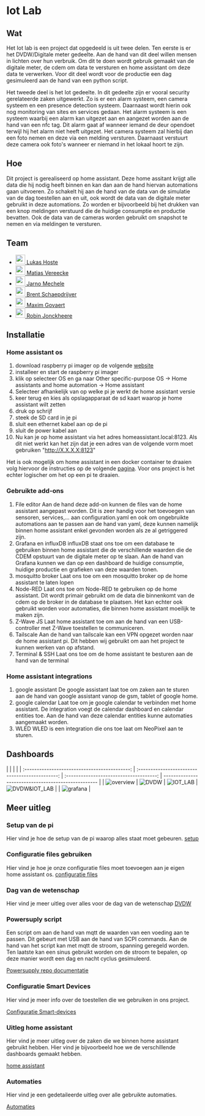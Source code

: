 # Iot Lab

## Wat

Het Iot lab is een project dat opgedeeld is uit twee delen. Ten eerste is er het DVDW/Digitale meter gedeelte. Aan de hand van dit deel willen mensen in lichten over hun verbruik. Om dit te doen wordt gebruik gemaakt van de digitale meter, de cdem om data te versturen en home assistant om deze data te verwerken. Voor dit deel wordt voor de productie een dag gesimuleerd aan de hand van een python script.

Het tweede deel is het Iot gedeelte. In dit gedeelte zijn er vooral security gerelateerde zaken uitgewerkt. Zo is er een alarm systeem, een camera systeem en een presence detection systeem. Daarnaast wordt hierin ook nog monitoring van sites en services gedaan. Het alarm systeem is een systeem waarbij een alarm kan uitgezet aan en aangezet worden aan de hand van een nfc tag. Dit alarm gaat af wanneer iemand de deur opendoet terwijl hij het alarm niet heeft uitgezet. Het camera systeem zal hierbij dan een foto nemen en deze via een melding versturen. Daarnaast verstuurt deze camera ook foto's wanneer er niemand in het lokaal hoort te zijn.

## Hoe

Dit project is gerealiseerd op home assistant. Deze home assitant krijgt alle data die hij nodig heeft binnen en kan dan aan de hand hiervan automations gaan uitvoeren. Zo schakelt hij aan de hand van de data van de simulatie van de dag toestellen aan en uit, ook wordt de data van de digitale meter gebruikt in deze automations. Zo worden er bijvoorbeeld bij het drukken van een knop meldingen verstuurd die de huidige consumptie en productie bevatten. Ook de data van de cameras worden gebruikt om snapshot te nemen en via meldingen te versturen.

## Team

- [<img src="https://github.com/LukasHoste.png" width="25"> Lukas Hoste](https://github.com/LukasHoste)
- [<img src="https://github.com/MatiasVereecke.png" width="25"> Matias Vereecke](https://github.com/MatiasVereecke)
- [<img src="https://github.com/JarnoMechele.png" width="25"> Jarno Mechele](https://github.com/JarnoMechele)
- [<img src="https://github.com/Brent-Schaepdrijver.png" width="25"> Brent Schaepdrijver](https://github.com/Brent-Schaepdrijver)
- [<img src="https://github.com/Smiley078.png" width="25"> Maxim Govaert ](https://github.com/Smiley078)
- [<img src="https://github.com/jonckheereke.png" width="25"> Robin Jonckheere](https://github.com/jonckheereke)

## Installatie

### Home assistant os

1. download raspberry pi imager op de volgende [website](https://www.raspberrypi.com/software/)
2. installeer en start de raspberry pi imager
3. klik op selecteer OS en ga naar Other specific-purpose OS -> Home assistants and home automation -> Home assistant
4. Selecteer afhankelijk van op welke pi je werkt de home assistant versie
5. keer terug en kies als opslagapparaat de sd kaart waarop je home assistant wilt zetten
6. druk op schrijf
7. steek de SD card in je pi
8. sluit een ethernet kabel aan op de pi
9. sluit de power kabel aan
10. Nu kan je op home assistant via het adres homeassistant.local:8123. Als dit niet werkt kan het zijn dat je een adres van de volgende vorm moet gebruiken "http://X.X.X.X:8123"

Het is ook mogelijk om home assistant in een docker container te draaien volg hiervoor de instructies op de volgende [pagina](https://www.home-assistant.io/installation/raspberrypi/#install-home-assistant-container). Voor ons project is het echter logischer om het op een pi te draaien.

### Gebruikte add-ons

1. File editor
   Aan de hand deze add-on kunnen de files van de home assistant aangepast worden. Dit is zeer handig voor het toevoegen van sensoren, services,... aan configuration.yaml en ook om ongebruikte automations aan te passen aan de hand van yaml, deze kunnen namelijk binnen home assistant enkel gevonden worden als ze al getriggered zijn.
2. Grafana en influxDB
   influxDB staat ons toe om een database te gebruiken binnen home assistant die de verschillende waarden die de CDEM opstuurt van de digitale meter op te slaan.
   Aan de hand van Grafana kunnen we dan op een dashboard de huidige consumptie, huidige productie en grafieken van deze waarden tonen.
3. mosquitto broker
   Laat ons toe om een mosquitto broker op de home assistant te laten lopen
4. Node-RED
   Laat ons toe om Node-RED te gebruiken op de home assistant. Dit wordt primair gebruikt om de data die binnenkomt van de cdem op de broker in de database te plaatsen. Het kan echter ook gebruikt worden voor automaties, die binnen home assistant moeilijk te maken zijn.
5. Z-Wave JS
   Laat home assistant toe om aan de hand van een USB-controller met Z-Wave toestellen te communiceren.
6. Tailscale
   Aan de hand van tailscale kan een VPN opgezet worden naar de home assistant pi. Dit hebben wij gebruikt om aan het project te kunnen werken van op afstand.
7. Terminal & SSH
   Laat ons toe om de home assistant te besturen aan de hand van de terminal

### Home assistant integrations

1. google assistant
   De google assistant laat toe om zaken aan te sturen aan de hand van google assistant vanop de gsm, tablet of google home.
2. google calendar
   Laat toe om je google calendar te verbinden met home assistant. De integration voegt de calendar dashboard en calendar entities toe. Aan de hand van deze calendar entities kunne automaties aangemaakt worden.
3. WLED
   WLED is een integration die ons toe laat om NeoPixel aan te sturen.

## Dashboards

|                                               |                                                 |                                         |
| :-------------------------------------------: | :---------------------------------------------: | :-------------------------------------: | --------------------------------------------------- |
| ![overview](./Documentation/img/overview.png) | ![DVDW](./Documentation/img/DVDW_dashboard.png) | ![IOT_LAB](./img/IOT_LAB_Dashboard.png) | ![DVDW&IOT_LAB](./img/DVDW%26IOT_LAB_dashboard.png) |
|  ![grafana](./Documentation/img/grafana.png)  |

## Meer uitleg

### Setup van de pi

Hier vind je hoe de setup van de pi waarop alles staat moet gebeuren.
[setup](./Documentation/setup.md)

### Configuratie files gebruiken

Hier vind je hoe je onze configuratie files moet toevoegen aan je eigen home assistant os.
[configuratie files](./Documentation/configuratie.md)

### Dag van de wetenschap

Hier vind je meer uitleg over alles voor de dag van de wetenschap
[DVDW](./Documentation/Dag_Van_De_Wetenschap.md)

### Powersuply script

Een script om aan de hand van mqtt de waarden van een voeding aan te passen. Dit gebeurt met USB aan de hand van SCPI commands.
Aan de hand van het script kan met mqtt de stroom, spanning geregeld worden. Ten laatste kan een sinus gebruikt worden om de stroom te bepalen, op deze manier wordt een dag en nacht cyclus gesimuleerd.

[Powersupply repo documentatie](https://github.com/vives-project-xp/Iot-lab_powersupply_script)

### Configuratie Smart Devices

Hier vind je meer info over de toestellen die we gebruiken in ons project.

[Configuratie Smart-devices](./Documentation/config_smart_devices.md)

### Uitleg home assistant

Hier vind je meer uitleg over de zaken die we binnen home assistant gebruikt hebben. Hier vind je bijvoorbeeld hoe we de verschillende dashboards gemaakt hebben.

[home assistant](./Documentation/hass.md)

### Automaties

Hier vind je een gedetaileerde uitleg over alle gebruikte automaties.

[Automaties](./Documentation/automations.md)
